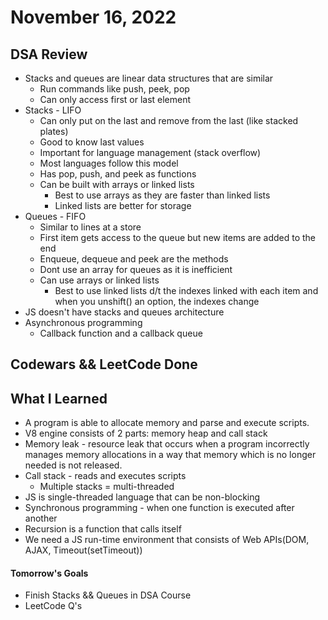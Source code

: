 # November 16, 2022 

## DSA Review
- Stacks and queues are linear data structures that are similar
    - Run commands like push, peek, pop
    - Can only access first or last element 
- Stacks - LIFO
    - Can only put on the last and remove from the last (like stacked plates)
    - Good to know last values
    - Important for language management (stack overflow)
    - Most languages follow this model
    - Has pop, push, and peek as functions
    - Can be built with arrays or linked lists
        - Best to use arrays as they are faster than linked lists
        - Linked lists are better for storage
- Queues - FIFO
    - Similar to lines at a store
    - First item gets access to the queue but new items are added to the end
    - Enqueue, dequeue and peek are the methods
    - Dont use an array for queues as it is inefficient
    - Can use arrays or linked lists
        - Best to use linked lists d/t the indexes linked with each item and when you unshift() an option, the indexes change
- JS doesn't have stacks and queues architecture
- Asynchronous programming
    - Callback function and a callback queue

## Codewars && LeetCode Done

## What I Learned
- A program is able to allocate memory and parse and execute scripts.
- V8 engine consists of 2 parts: memory heap and call stack
- Memory leak - resource leak that occurs when a program incorrectly manages memory allocations in a way that memory which is no longer needed is not released.
- Call stack - reads and executes scripts
    - Multiple stacks = multi-threaded
-  JS is single-threaded language that can be non-blocking
- Synchronous programming - when one function is executed after another
- Recursion is a function that calls itself
- We need a JS run-time environment that consists of Web APIs(DOM, AJAX, Timeout(setTimeout))


#### Tomorrow's Goals
- Finish Stacks && Queues in DSA Course
- LeetCode Q's